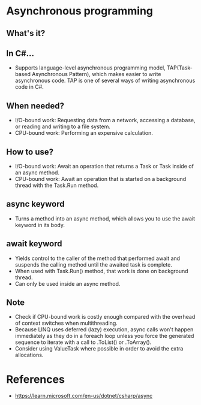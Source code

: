 # Asynchronous programming

## What's it?


## In C#...
- Supports language-level asynchronous programming model, TAP(Task-based Asynchronous Pattern), which makes easier to write asynchronous code. TAP is one of several ways of writing asynchronous code in C#.


## When needed?
- I/O-bound work: Requesting data from a network, accessing a database, or reading and writing to a file system.
- CPU-bound work: Performing an expensive calculation.


## How to use?
- I/O-bound work: Await an operation that returns a Task or Task<T> inside of an async method.
- CPU-bound work: Await an operation that is started on a background thread with the Task.Run method.

## async keyword
- Turns a method into an async method, which allows you to use the await keyword in its body.

## await keyword
- Yields control to the caller of the method that performed await and suspends the calling method until the awaited task is complete.
- When used with Task.Run() method, that work is done on background thread.
- Can only be used inside an async method.

## Note
- Check if CPU-bound work is costly enough compared with the overhead of context switches when multithreading.
- Because LINQ uses deferred (lazy) execution, async calls won't happen immediately as they do in a foreach loop unless you force the generated sequence to iterate with a call to .ToList() or .ToArray().
- Consider using ValueTask where possible in order to avoid the extra allocations.

# References
- https://learn.microsoft.com/en-us/dotnet/csharp/async
